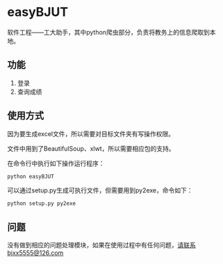 # easyBJUT
软件工程——工大助手，其中python爬虫部分，负责将教务上的信息爬取到本地。

## 功能
1. 登录
2. 查询成绩

## 使用方式
因为要生成excel文件，所以需要对目标文件夹有写操作权限。

文件中用到了BeautifulSoup、xlwt，所以需要相应包的支持。

在命令行中执行如下操作运行程序：
``` python
python easyBJUT
```

可以通过setup.py生成可执行文件，但需要用到py2exe，命令如下：
``` python
python setup.py py2exe
```

## 问题
没有做到相应的问题处理模块，如果在使用过程中有任何问题，请联系bjxx5555@126.com